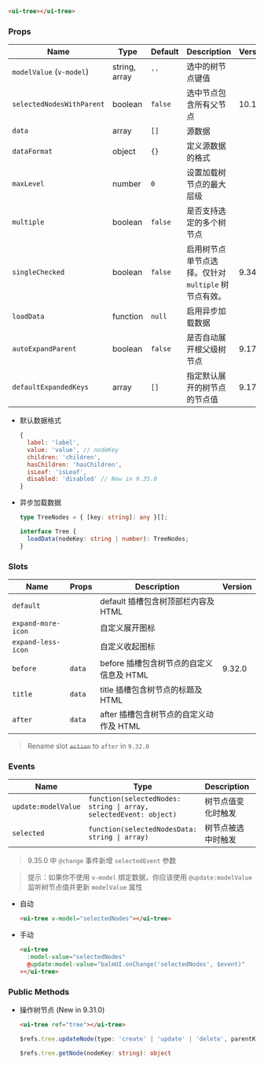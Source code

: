 ```html
<ui-tree></ui-tree>
```

### Props

| Name                      | Type          | Default | Description                                          | Version |
| ------------------------- | ------------- | ------- | ---------------------------------------------------- | ------- |
| `modelValue` (`v-model`)  | string, array | `''`    | 选中的树节点键值                                     |         |
| `selectedNodesWithParent` | boolean       | `false` | 选中节点包含所有父节点                               | 10.17.0 |
| `data`                    | array         | `[]`    | 源数据                                               |         |
| `dataFormat`              | object        | `{}`    | 定义源数据的格式                                     |         |
| `maxLevel`                | number        | `0`     | 设置加载树节点的最大层级                             |         |
| `multiple`                | boolean       | `false` | 是否支持选定的多个树节点                             |         |
| `singleChecked`           | boolean       | `false` | 启用树节点单节点选择。仅针对 `multiple` 树节点有效。 | 9.34.0  |
| `loadData`                | function      | `null`  | 启用异步加载数据                                     |         |
| `autoExpandParent`        | boolean       | `false` | 是否自动展开根父级树节点                             | 9.17.0  |
| `defaultExpandedKeys`     | array         | `[]`    | 指定默认展开的树节点的节点值                         | 9.17.0  |

- 默认数据格式

  ```js
  {
    label: 'label',
    value: 'value', // nodeKey
    children: 'children',
    hasChildren: 'hasChildren',
    isLeaf: 'isLeaf',
    disabled: 'disabled' // New in 9.35.0
  }
  ```

- 异步加载数据

  ```ts
  type TreeNodes = { [key: string]: any }[];

  interface Tree {
    loadData(nodeKey: string | number): TreeNodes;
  }
  ```

### Slots

| Name               | Props  | Description                              | Version |
| ------------------ | ------ | ---------------------------------------- | ------- |
| `default`          |        | default 插槽包含树顶部栏内容及 HTML      |         |
| `expand-more-icon` |        | 自定义展开图标                           |         |
| `expand-less-icon` |        | 自定义收起图标                           |         |
| `before`           | `data` | before 插槽包含树节点的自定义信息及 HTML | 9.32.0  |
| `title`            | `data` | title 插槽包含树节点的标题及 HTML        |         |
| `after`            | `data` | after 插槽包含树节点的自定义动作及 HTML  |         |

> Rename slot <del>`action`</del> to `after` in `9.32.0`

### Events

| Name                | Type                                                              | Description        | Version |
| ------------------- | ----------------------------------------------------------------- | ------------------ | ------- |
| `update:modelValue` | `function(selectedNodes: string \| array, selectedEvent: object)` | 树节点值变化时触发 |         |
| `selected`          | `function(selectedNodesData: string \| array)`                    | 树节点被选中时触发 | 9.34.0  |

> 9.35.0 中 `@change` 事件新增 `selectedEvent` 参数

> 提示：如果你不使用 `v-model` 绑定数据，你应该使用 `@update:modelValue` 监听树节点值并更新 `modelValue` 属性

- 自动

  ```html
  <ui-tree v-model="selectedNodes"></ui-tree>
  ```

- 手动

  ```html
  <ui-tree
    :model-value="selectedNodes"
    @update:model-value="balmUI.onChange('selectedNodes', $event)"
  ></ui-tree>
  ```

### Public Methods

- 操作树节点 (New in 9.31.0)

  ```html
  <ui-tree ref="tree"></ui-tree>
  ```

  ```ts
  $refs.tree.updateNode(type: 'create' | 'update' | 'delete', parentKey: string | number, nodeData: object)

  $refs.tree.getNode(nodeKey: string): object
  ```
